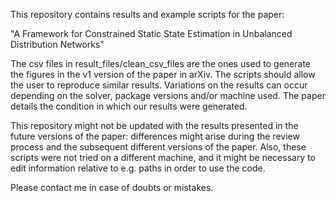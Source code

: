 This repository contains results and example scripts for the paper:

"A Framework for Constrained Static State Estimation in Unbalanced Distribution Networks"

The csv files in result_files/clean_csv_files are the ones used to generate the figures in the v1 version of the paper in arXiv.
The scripts should allow the user to reproduce similar results. Variations on the results can occur depending on the solver, package versions and/or machine used. The paper details the condition in which our results were generated.

This repository might not be updated with the results presented in the future versions of the paper: differences might arise during the review process and the subsequent different versions of the paper. Also, these scripts were not tried on a different machine, and it might be necessary to edit information relative to e.g. paths in order to use the code.

Please contact me in case of doubts or mistakes.
